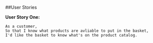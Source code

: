 ##User Stories

**User Story One:**
```
As a customer,
So that I know what products are avliable to put in the basket,
I'd like the basket to know what's on the product catalog.
```
